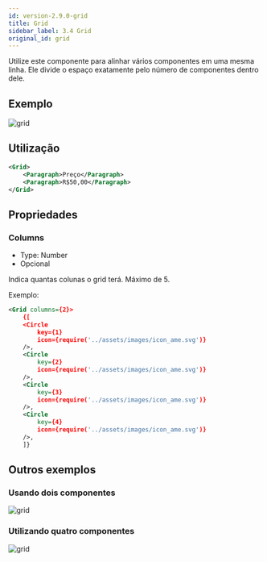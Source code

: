 ```yaml
---
id: version-2.9.0-grid
title: Grid
sidebar_label: 3.4 Grid
original_id: grid
---
```


Utilize este componente para alinhar vários componentes em uma mesma linha.
Ele divide o espaço exatamente pelo número de componentes dentro dele.

## Exemplo

![grid](assets/images_components/v2.0.0/grid1.jpg)

## Utilização

```xml
<Grid>
    <Paragraph>Preço</Paragraph>
    <Paragraph>R$50,00</Paragraph>
</Grid>
```

## Propriedades

### Columns

- Type: Number
- Opcional

Indica quantas colunas o grid terá. Máximo de 5.

Exemplo:

```xml
<Grid columns={2}>
    {[
    <Circle
        key={1}
        icon={require('../assets/images/icon_ame.svg')}
    />,
    <Circle
        key={2}
        icon={require('../assets/images/icon_ame.svg')}
    />,
    <Circle
        key={3}
        icon={require('../assets/images/icon_ame.svg')}
    />,
    <Circle
        key={4}
        icon={require('../assets/images/icon_ame.svg')}
    />,
    ]}
```

## Outros exemplos

### Usando dois componentes

![grid](assets/images_components/v2.0.0/grid2.png)

### Utilizando quatro componentes

![grid](assets/images_components/v2.0.0/grid3.jpg)
